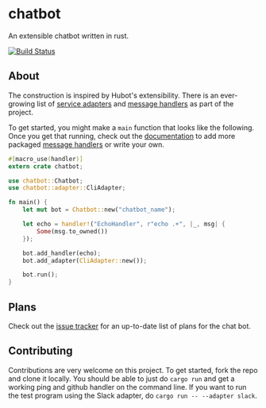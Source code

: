 chatbot
=======

An extensible chatbot written in rust.

[![Build Status](https://travis-ci.org/jwilm/chatbot.svg?branch=master)](https://travis-ci.org/jwilm/chatbot)

## About

The construction is inspired by Hubot's extensibility. There is an ever-growing
list of [service adapters][] and [message handlers][] as part of the project.

To get started, you might make a `main` function that looks like the following.
Once you get that running, check out the [documentation][] to add more packaged
[message handlers][] or write your own.

```rust
#[macro_use(handler)]
extern crate chatbot;

use chatbot::Chatbot;
use chatbot::adapter::CliAdapter;

fn main() {
    let mut bot = Chatbot::new("chatbot_name");

    let echo = handler!("EchoHandler", r"echo .+", |_, msg| {
        Some(msg.to_owned())
    });

    bot.add_handler(echo);
    bot.add_adapter(CliAdapter::new());

    bot.run();
}
```

## Plans

Check out the [issue tracker][] for an up-to-date list of plans for the chat
bot.

## Contributing

Contributions are very welcome on this project. To get started, fork the repo
and clone it locally. You should be able to just do `cargo run` and get a
working ping and github handler on the command line. If you want to run the test
program using the Slack adapter, do `cargo run -- --adapter slack`.

[service adapters]: https://docs.rs/chatbot/*/chatbot/adapter/trait.ChatAdapter.html#implementors
[message handlers]: https://docs.rs/chatbot/*/chatbot/handler/trait.MessageHandler.html#implementors
[documentation]: https://docs.rs/chatbot
[issue tracker]: https://github.com/jwilm/chatbot/issues
